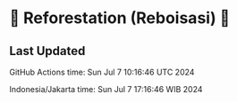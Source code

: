 
# 🌳 Reforestation (Reboisasi) 🌲

## Last Updated

GitHub Actions time: Sun Jul  7 10:16:46 UTC 2024

Indonesia/Jakarta time: Sun Jul  7 17:16:46 WIB 2024
